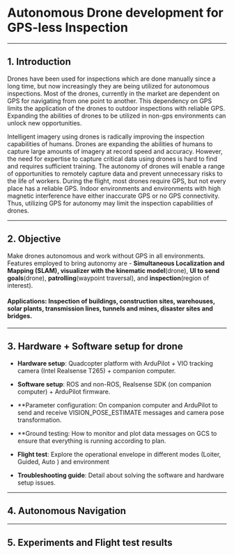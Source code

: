 # Autonomous Drone development for GPS-less Inspection
----
## 1. Introduction

Drones have been used for inspections which are done manually since a long time, but now increasingly they are being utilized for autonomous inspections. Most of the drones, currently in the market are dependent on GPS for navigating from one point to another. This dependency on GPS limits the application of the drones to outdoor inspections with reliable GPS. Expanding the abilities of drones to be utilized in non-gps environments can unlock new opportunities.

Intelligent imagery using drones is radically improving the inspection capabilities of humans. Drones are expanding the abilities of humans to capture large amounts of imagery at record speed and accuracy. However, the need for expertise to capture critical data using drones is hard to find and requires sufficient training. The autonomy of drones will enable a range of opportunities to remotely capture data and prevent unnecessary risks to the life of workers. During the flight, most drones require GPS, but not every place has a reliable GPS. Indoor environments and environments with high magnetic interference have either inaccurate GPS or no GPS connectivity. Thus, utilizing GPS for autonomy may limit the inspection capabilities of drones. 

----

## 2. Objective

Make drones autonomous and work without GPS in all environments. Features employed to bring autonomy are - **Simultaneous Localization and Mapping (SLAM), visualizer with the kinematic model**(drone), **UI to send goals**(drone), **patrolling**(waypoint traversal), and **inspection**(region of interest).

#### Applications: Inspection of buildings, construction sites, warehouses, solar plants, transmission lines, tunnels and mines, disaster sites and bridges.

----

## 3. Hardware + Software setup for drone

-   **Hardware setup**: Quadcopter platform with ArduPilot + VIO tracking camera (Intel Realsense T265) + companion computer.

-   **Software setup**: ROS and non-ROS, Realsense SDK (on companion computer) + ArduPilot firmware.

-   **Parameter configuration: On companion computer and ArduPilot to send and receive VISION_POSE_ESTIMATE messages and camera pose transformation.

-   **Ground testing: How to monitor and plot data messages on GCS to ensure that everything is running according to plan.

-   **Flight test**: Explore the operational envelope in different modes (Loiter, Guided, Auto ) and environment

-   **Troubleshooting guide**: Detail about solving the software and hardware setup issues.

----

## 4. Autonomous Navigation

----

## 5. Experiments and Flight test results

